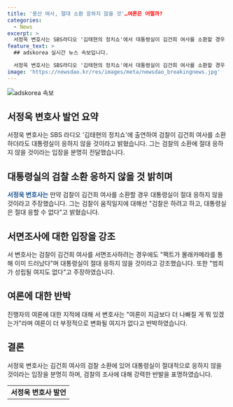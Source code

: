 ```yaml
---
title: '용산 여사, 절대 소환 응하지 않을 것'…여론은 어떨까?
categories:
  - News
excerpt: >
  서정욱 변호사는 SBS라디오 '김태현의 정치쇼'에서 대통령실이 김건희 여사를 소환할 경우 절대 응하지 않을 것이라고 밝혔다. 검찰의 몰래카메라 녹음 등을 들어 "팩트가 어느 정도 드러난 것"이라며 응할 이유가 전혀 없다고 주장했다. 또한, 대통령실이 검찰의 소환에 불응하면 검찰도 어쩔 수 없을 것이라고 주장하며 "여론이 더 나빠질 것도 없다"고 답했다.
feature_text: >
  ## adskorea 실시간 뉴스 속보입니다.

  서정욱 변호사는 SBS라디오 '김태현의 정치쇼'에서 대통령실이 김건희 여사를 소환할 경우 절대 응하지 않을 것이라고 밝혔다. 검찰의 몰래카메라 녹음 등을 들어 "팩트가 어느 정도 드러난 것"이라며 응할 이유가 전혀 없다고 주장했다. 또한, 대통령실이 검찰의 소환에 불응하면 검찰도 어쩔 수 없을 것이라고 주장하며 "여론이 더 나빠질 것도 없다"고 답했다.
image: 'https://newsdao.kr/res/images/meta/newsdao_breakingnews.jpg'
---
```


<p><img src="https: // newsdao.kr / res / images / meta / newsdao_breakingnews.jpg" alt="adskorea 속보" /></p>

<h2 data-ke-size="size26">서정욱 변호사 발언 요약</h2>

<p data-ke-size="size16">서정욱 변호사는 SBS 라디오 '김태현의 정치쇼'에 출연하여 검찰이 김건희 여사를 소환하더라도 대통령실이 응하지 않을 것이라고 밝혔습니다. 그는 검찰의 소환에 절대 응하지 않을 것이라는 입장을 분명히 전달했습니다.</p>

<h2 data-ke-size="size26">대통령실의 검찰 소환 응하지 않을 것 밝히며</h2>

<p data-ke-size="size16"><b><span style="color: #1a5490;">서정욱 변호사는</span></b> 만약 검찰이 김건희 여사를 소환할 경우 대통령실이 절대 응하지 않을 것이라고 주장했습니다. 그는 검찰이 움직일지에 대해선 "검찰은 하려고 하고, 대통령실은 절대 응할 수 없다"고 밝혔습니다.</p>

<h2 data-ke-size="size26">서면조사에 대한 입장을 강조</h2>

<p data-ke-size="size16">서 변호사는 검찰이 김건희 여사를 서면조사하려는 경우에도 "팩트가 몰래카메라를 통해 이미 드러났다"며 대통령실이 절대 응하지 않을 것이라고 강조했습니다. 또한 "범죄가 성립될 여지도 없다"고 주장하였습니다.</p>

<h2 data-ke-size="size26">여론에 대한 반박</h2>

<p data-ke-size="size16">진행자의 여론에 대한 지적에 대해 서 변호사는 "여론이 지금보다 더 나빠질 게 뭐 있겠는가"라며 여론이 더 부정적으로 변화될 여지가 없다고 반박하였습니다.</p>

<h2 data-ke-size="size26">결론</h2>

<p data-ke-size="size16">서정욱 변호사는 김건희 여사의 검찰 소환에 있어 대통령실이 절대적으로 응하지 않을 것이라는 입장을 분명히 하며, 검찰의 조사에 대해 강력한 반발을 표명하였습니다.</p>

<table>
  <tbody>
    <tr>
      <td style="text-align: center; height: 17px;"><b>서정욱 변호사 발언</b></td>
    </tr>
  </tbody>
</table>

<p data-ke-size="size16">&nbsp;</p>

